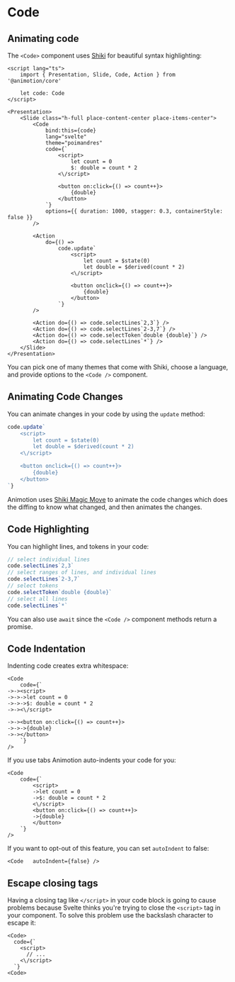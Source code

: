 <script lang="ts">
	import CodeBlock from './code.svelte'
</script>

# Code

## Animating code

The `<Code>` component uses [Shiki](https://shiki.style/) for beautiful syntax highlighting:

<CodeBlock />

```svelte
<script lang="ts">
	import { Presentation, Slide, Code, Action } from '@animotion/core'

	let code: Code
</script>

<Presentation>
	<Slide class="h-full place-content-center place-items-center">
		<Code
			bind:this={code}
			lang="svelte"
			theme="poimandres"
			code={`
				<script>
					let count = 0
					$: double = count * 2
				<\/script>

				<button on:click={() => count++}>
					{double}
				</button>
			`}
			options={{ duration: 1000, stagger: 0.3, containerStyle: false }}
		/>

		<Action
			do={() =>
				code.update`
					<script>
						let count = $state(0)
						let double = $derived(count * 2)
					<\/script>

					<button onclick={() => count++}>
						{double}
					</button>
				`}
		/>

		<Action do={() => code.selectLines`2,3`} />
		<Action do={() => code.selectLines`2-3,7`} />
		<Action do={() => code.selectToken`double {double}`} />
		<Action do={() => code.selectLines`*`} />
	</Slide>
</Presentation>
```

You can pick one of many themes that come with Shiki, choose a language, and provide options to the `<Code />` component.

## Animating Code Changes

You can animate changes in your code by using the `update` method:

```ts
code.update`
	<script>
		let count = $state(0)
		let double = $derived(count * 2)
	<\/script>

	<button onclick={() => count++}>
		{double}
	</button>
`}
```

Animotion uses [Shiki Magic Move](https://shiki-magic-move.netlify.app/) to animate the code changes which does the diffing to know what changed, and then animates the changes.

## Code Highlighting

You can highlight lines, and tokens in your code:

```ts
// select individual lines
code.selectLines`2,3`
// select ranges of lines, and individual lines
code.selectLines`2-3,7`
// select tokens
code.selectToken`double {double}`
// select all lines
code.selectLines`*`
```

You can also use `await` since the `<Code />` component methods return a promise. 

## Code Indentation

Indenting code creates extra whitespace:

```svelte
<Code
	code={`
->-><script>
->->->let count = 0
->->->$: double = count * 2
->-><\/script>

->-><button on:click={() => count++}>
->->->{double}
->-></button>
	`}
/>
```

If you use tabs Animotion auto-indents your code for you:

```svelte
<Code
	code={`
		<script>
		->let count = 0
		->$: double = count * 2
		<\/script>
		<button on:click={() => count++}>
		->{double}
		</button>
	`}
/>
```

If you want to opt-out of this feature, you can set `autoIndent` to false:


```svelte
<Code	autoIndent={false} />
```

## Escape closing tags

Having a closing tag like `</script>` in your code block is going to cause problems because Svelte thinks you're trying to close the `<script>` tag in your component. To solve this problem use the backslash character to escape it:

```svelte
<Code>
  code={`
    <script>
      // ...
    <\/script>
  `}
<Code>
```
